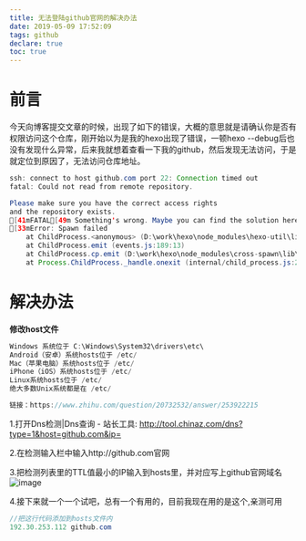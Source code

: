 ```yaml
---
title: 无法登陆github官网的解决办法
date: 2019-05-09 17:52:09
tags: github
declare: true
toc: true
---
```

# 前言
今天向博客提交文章的时候，出现了如下的错误，大概的意思就是请确认你是否有权限访问这个仓库，刚开始以为是我的hexo出现了错误，一顿hexo --debug后也没有发现什么异常，后来我就想着查看一下我的github，然后发现无法访问，于是就定位到原因了，无法访问仓库地址。
```java
ssh: connect to host github.com port 22: Connection timed out
fatal: Could not read from remote repository.

Please make sure you have the correct access rights
and the repository exists.
[41mFATAL[49m Something's wrong. Maybe you can find the solution here: [4mhttp://hexo.io/docs/troubleshooting.html[24m
[33mError: Spawn failed
    at ChildProcess.<anonymous> (D:\work\hexo\node_modules\hexo-util\lib\spawn.js:52:19)
    at ChildProcess.emit (events.js:189:13)
    at ChildProcess.cp.emit (D:\work\hexo\node_modules\cross-spawn\lib\enoent.js:40:29)
    at Process.ChildProcess._handle.onexit (internal/child_process.js:248:12)[39m
```
<!--more-->
# 解决办法
**修改host文件**
```java
Windows 系统位于 C:\Windows\System32\drivers\etc\ 
Android（安卓）系统hosts位于 /etc/ 
Mac（苹果电脑）系统hosts位于 /etc/ 
iPhone（iOS）系统hosts位于 /etc/ 
Linux系统hosts位于 /etc/
绝大多数Unix系统都是在 /etc/

链接：https://www.zhihu.com/question/20732532/answer/253922215

```

1.打开Dns检测|Dns查询 - 站长工具: http://tool.chinaz.com/dns?type=1&host=github.com&ip=

2.在检测输入栏中输入http://github.com官网

3.把检测列表里的TTL值最小的IP输入到hosts里，并对应写上github官网域名
![image](https://note.youdao.com/yws/public/resource/fac2cd9beba4e06cacef59ad04d62009/xmlnote/2A3AD5E8358D498A9CB339A4CEBD0B16/4022)

4.接下来就一个一个试吧，总有一个有用的，目前我现在用的是这个,亲测可用
```java
//把这行代码添加到hosts文件内
192.30.253.112 github.com
```
